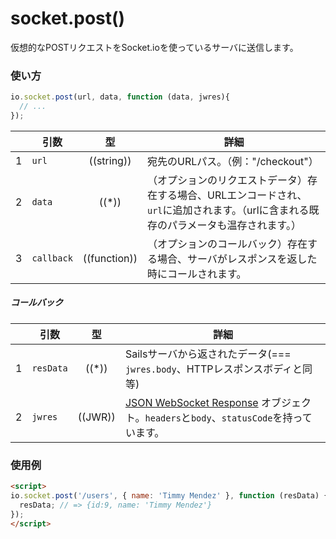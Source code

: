 # socket.post()

仮想的なPOSTリクエストをSocket.ioを使っているサーバに送信します。


### 使い方

```js
io.socket.post(url, data, function (data, jwres){
  // ...
});
```

|   | 引数   | 型         | 詳細 |
|---|------------|:------------:|---------|
| 1 | `url`      | ((string))   | 宛先のURLパス。（例："/checkout"）
| 2 | `data`     | ((*))        | （オプションのリクエストデータ）存在する場合、URLエンコードされ、`url`に追加されます。（urlに含まれる既存のパラメータも温存されます。）
| 3 | `callback` | ((function)) | （オプションのコールバック）存在する場合、サーバがレスポンスを返した時にコールされます。

##### コールバック

|   | 引数  | 型         | 詳細 |
|---|-----------|:------------:|---------|
| 1 | `resData` | ((*))        | Sailsサーバから返されたデータ(=== `jwres.body`、HTTPレスポンスボディと同等)
| 2 | `jwres`   | ((JWR))      | [JSON WebSocket Response](https://github.com/balderdashy/sails-docs/blob/master/PAGE_NEEDED.md) オブジェクト。`headers`と`body`、`statusCode`を持っています。


### 使用例

```html
<script>
io.socket.post('/users', { name: 'Timmy Mendez' }, function (resData) {
  resData; // => {id:9, name: 'Timmy Mendez'}
});
</script>
```


<docmeta name="uniqueID" value="socketpost175407">
<docmeta name="displayName" value="io.socket.post()">

